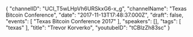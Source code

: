 {
    "channelID": "UCI_T5wLHpVh6URSkxG6-x_g",
    "channelName": "Texas Bitcoin Conference",
    "date": "2017-11-13T17:48:37.000Z",
    "draft": false,
    "events": [
        "Texas Bitcoin Conference 2017"
    ],
    "speakers": [],
    "tags": [
        "texas"
    ],
    "title": "Trevor Korverko",
    "youtubeID": "tCBIzZh83sc"
}